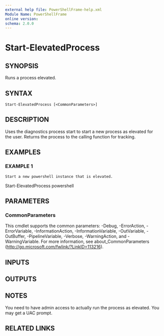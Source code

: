 ```yaml
---
external help file: PowerShellFrame-help.xml
Module Name: PowerShellFrame
online version:
schema: 2.0.0
---
```


# Start-ElevatedProcess

## SYNOPSIS
Runs a process elevated.

## SYNTAX

```
Start-ElevatedProcess [<CommonParameters>]
```

## DESCRIPTION
Uses the diagnostics process start to start a new process as elevated for the user.
Returns the process
to the calling function for tracking.

## EXAMPLES

### EXAMPLE 1
```
Start a new powershell instance that is elevated.
```

Start-ElevatedProcess powershell

## PARAMETERS

### CommonParameters
This cmdlet supports the common parameters: -Debug, -ErrorAction, -ErrorVariable, -InformationAction, -InformationVariable, -OutVariable, -OutBuffer, -PipelineVariable, -Verbose, -WarningAction, and -WarningVariable. For more information, see about_CommonParameters (http://go.microsoft.com/fwlink/?LinkID=113216).

## INPUTS

## OUTPUTS

## NOTES
You need to have admin access to actually run the process as elevated.
You may get a UAC prompt.

## RELATED LINKS
